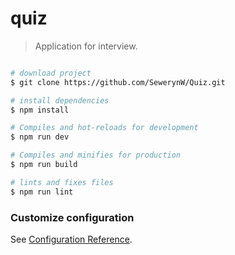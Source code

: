 # quiz

> Application for interview.

```bash

# download project
$ git clone https://github.com/SewerynW/Quiz.git

# install dependencies
$ npm install

# Compiles and hot-reloads for development
$ npm run dev

# Compiles and minifies for production
$ npm run build

# lints and fixes files
$ npm run lint
```

### Customize configuration

See [Configuration Reference](https://cli.vuejs.org/config/).
